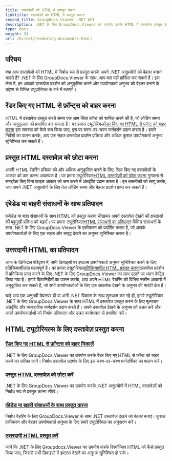 ```yaml
---
title: दस्तावेज़ों को HTML में प्रस्तुत करना
linktitle: दस्तावेज़ों को HTML में प्रस्तुत करना
second_title: GroupDocs.Viewer .NET API
description: .NET के लिए GroupDocs.Viewer का उपयोग करके HTML में दस्तावेज़ प्रस्तुत करने पर व्यापक ट्यूटोरियल खोजें। दस्तावेज़ प्रदर्शन और बेहतर उपयोगकर्ता अनुभव के लिए तकनीकें सीखें।
type: docs
weight: 31
url: /hi/net/rendering-documents-html/
---
```


## परिचय

क्या आप दस्तावेज़ों को HTML में निर्बाध रूप से प्रस्तुत करके अपने .NET अनुप्रयोगों को बेहतर बनाना चाहते हैं? .NET के लिए GroupDocs.Viewer के साथ, आप बस यही हासिल कर सकते हैं। इस लेख में, हम आपको दस्तावेज़ प्रदर्शन को अनुकूलित करने और उपयोगकर्ता अनुभव को बेहतर बनाने के उद्देश्य से विभिन्न ट्यूटोरियल के बारे में बताएंगे।

## रेंडर किए गए HTML से फ़ॉन्ट्स को बाहर करना
 HTML में दस्तावेज़ प्रस्तुत करते समय एक आम चिंता फ़ॉन्ट को शामिल करने की है, जो लोडिंग समय और अनुकूलता को प्रभावित कर सकता है। पर हमारा ट्यूटोरियल[रेंडर किए गए HTML से फ़ॉन्ट को बाहर करना](./exclude-fonts-html/) इस समस्या को कैसे कम किया जाए, इस पर चरण-दर-चरण मार्गदर्शन प्रदान करता है। हमारे निर्देशों का पालन करके, आप एक सहज दस्तावेज़ प्रदर्शन प्रक्रिया और अधिक कुशल उपयोगकर्ता अनुभव सुनिश्चित कर सकते हैं। 

## प्रस्तुत HTML दस्तावेज़ को छोटा करना
अपनी HTML रेंडरिंग प्रक्रिया को और अधिक अनुकूलित करने के लिए, रेंडर किए गए दस्तावेज़ों के आकार को कम करना आवश्यक है। पर हमारा ट्यूटोरियल[HTML दस्तावेज़ों को छोटा करना](./minify-html/) गुणवत्ता से समझौता किए बिना फ़ाइल आकार को कम करने में अंतर्दृष्टि प्रदान करता है। इन तकनीकों को लागू करके, आप अपने .NET अनुप्रयोगों के लिए तेज़ लोडिंग समय और बेहतर प्रदर्शन प्राप्त कर सकते हैं।

## एंबेडेड या बाहरी संसाधनों के साथ प्रतिपादन
 एम्बेडेड या बाह्य संसाधनों के साथ HTML को प्रस्तुत करना सीखकर अपने दस्तावेज़ देखने की क्षमताओं की बहुमुखी प्रतिभा को बढ़ाएँ। पर हमारा ट्यूटोरियल[HTML संसाधनों का प्रतिपादन](./render-html-resources/) विभिन्न संसाधनों के साथ .NET के लिए GroupDocs.Viewer के एकीकरण को प्रदर्शित करता है, जो आपके उपयोगकर्ताओं के लिए एक सहज और समृद्ध देखने का अनुभव सुनिश्चित करता है।

## उत्तरदायी HTML का प्रतिपादन
 आज के डिजिटल परिदृश्य में, सभी डिवाइसों पर इष्टतम उपयोगकर्ता अनुभव सुनिश्चित करने के लिए प्रतिक्रियाशीलता महत्वपूर्ण है। पर हमारा ट्यूटोरियल[प्रतिक्रियाशील HTML प्रस्तुत करना](./render-responsive-html/)दस्तावेज़ प्रदर्शन में प्रतिक्रिया प्राप्त करने के लिए .NET के लिए GroupDocs.Viewer का लाभ उठाने पर ध्यान केंद्रित किया गया है। हमारे दिशानिर्देशों का पालन करके, आप अपने HTML रेंडरिंग को विभिन्न स्क्रीन आकारों में अनुकूलित कर सकते हैं, जो सभी उपयोगकर्ताओं के लिए एक आकर्षक देखने के अनुभव की गारंटी देता है।

चाहे आप एक अनुभवी डेवलपर हों या अभी .NET विकास के साथ शुरुआत कर रहे हों, हमारे ट्यूटोरियल .NET के लिए GroupDocs.Viewer के साथ HTML में दस्तावेज़ प्रस्तुत करने के लिए मूल्यवान अंतर्दृष्टि और व्यावहारिक मार्गदर्शन प्रदान करते हैं। अपने दस्तावेज़ देखने के अनुभव को उन्नत करें और अपने उपयोगकर्ताओं को निर्बाध प्रतिपादन और उन्नत कार्यक्षमता से प्रभावित करें।

## HTML ट्यूटोरियल्स के लिए दस्तावेज़ प्रस्तुत करना
### [रेंडर किए गए HTML से फ़ॉन्ट्स को बाहर निकालें](./exclude-fonts-html/)
.NET के लिए GroupDocs.Viewer का उपयोग करके रेंडर किए गए HTML से फ़ॉन्ट को बाहर करने का तरीका जानें। निर्बाध दस्तावेज़ प्रदर्शन के लिए इस चरण-दर-चरण मार्गदर्शिका का पालन करें।
### [प्रस्तुत HTML दस्तावेज़ को छोटा करें](./minify-html/)
.NET के लिए GroupDocs.Viewer का उपयोग करके .NET अनुप्रयोगों में HTML दस्तावेज़ों को निर्बाध रूप से प्रस्तुत करना सीखें।
### [एंबेडेड या बाहरी संसाधनों के साथ प्रस्तुत करना](./render-html-resources/)
निर्बाध रेंडरिंग के लिए GroupDocs.Viewer के साथ .NET दस्तावेज़ देखने को बेहतर बनाएं। कुशल एकीकरण और बेहतर उपयोगकर्ता अनुभव के लिए हमारे ट्यूटोरियल का अनुसरण करें।
### [उत्तरदायी HTML प्रस्तुत करें](./render-responsive-html/)
जानें कि .NET के लिए Groupdocs.Viewer का उपयोग करके रिस्पॉन्सिव HTML को कैसे प्रस्तुत किया जाए, जिससे सभी डिवाइसों में इष्टतम देखने का अनुभव सुनिश्चित हो सके।